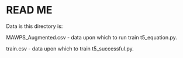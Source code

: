 # READ ME

Data is this directory is:

MAWPS_Augmented.csv - data upon which to run train t5_equation.py.

train.csv - data upon which to train t5_successful.py.
